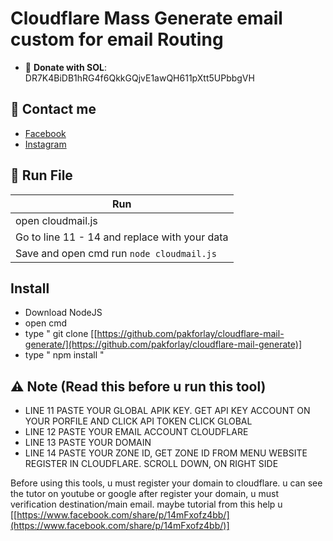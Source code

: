 # Cloudflare Mass Generate email custom for email Routing

- 🔗 **Donate with SOL**: DR7K4BiDB1hRG4f6QkkGQjvE1awQH611pXtt5UPbbgVH

## 📢 Contact me

- [Facebook](https://facebook.com/justaldog)
- [Instagram](https://instagram.com/potaldogg)


## 🚀 Run File

|                        Run                        |
| --------------------------------------------------| 
|                   open cloudmail.js               |
|    Go to line 11 - 14 and replace with your data  |
|       Save and open cmd run `node cloudmail.js`   |


## Install

- Download NodeJS
- open cmd
- type " git clone [[https://github.com/pakforlay/cloudflare-mail-generate/](https://github.com/pakforlay/cloudflare-mail-generate)]
- type " npm install "

## ⚠️ Note (Read this before u run this tool)
- LINE 11 PASTE YOUR GLOBAL APIK KEY. GET API KEY ACCOUNT ON YOUR PORFILE AND CLICK API TOKEN CLICK GLOBAL
- LINE 12 PASTE YOUR EMAIL ACCOUNT CLOUDFLARE
- LINE 13 PASTE YOUR DOMAIN
- LINE 14 PASTE YOUR ZONE ID, GET ZONE ID FROM MENU WEBSITE REGISTER IN CLOUDFLARE. SCROLL DOWN, ON RIGHT SIDE

Before using this tools, u must register your domain to cloudflare. u can see the tutor on youtube or google
after register your domain, u must verification destination/main email. maybe tutorial from this help u [[https://www.facebook.com/share/p/14mFxofz4bb/](https://www.facebook.com/share/p/14mFxofz4bb/)]
